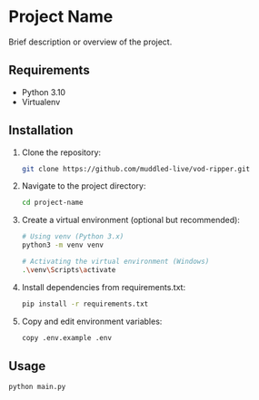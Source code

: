 # Project Name

Brief description or overview of the project.

## Requirements

- Python 3.10
- Virtualenv

## Installation

1. Clone the repository:

    ```bash
    git clone https://github.com/muddled-live/vod-ripper.git
    ```

2. Navigate to the project directory:

    ```bash
    cd project-name
    ```

3. Create a virtual environment (optional but recommended):

    ```bash
    # Using venv (Python 3.x)
    python3 -m venv venv

    # Activating the virtual environment (Windows)
    .\venv\Scripts\activate
    ```

4. Install dependencies from requirements.txt:

    ```bash
    pip install -r requirements.txt
    ```

5. Copy and edit environment variables:

    ```bash
    copy .env.example .env
    ```

## Usage

```bash
python main.py
```